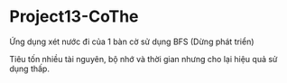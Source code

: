 # Project13-CoThe

Ứng dụng xét nước đi của 1 bàn cờ sử dụng BFS (Dừng phát triển)

Tiêu tốn nhiều tài nguyên, bộ nhớ và thời gian nhưng cho lại hiệu quả sử dụng thấp.
